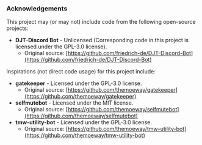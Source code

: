 ### Acknowledgements
This project may (or may not) include code from the following open-source projects:

- **DJT-Discord Bot** - Unlicensed (Corresponding code in this project is licensed under the GPL-3.0 license).
    - Original source: [https://github.com/friedrich-de/DJT-Discord-Bot](https://github.com/friedrich-de/DJT-Discord-Bot)

Inspirations (not direct code usage) for this project include:
- **gatekeeper** - Licensed under the GPL-3.0 license.
  - Original source: [https://github.com/themoeway/gatekeeper](https://github.com/themoeway/gatekeeper)
- **selfmutebot** - Licensed under the MIT license.
  - Original source: [https://github.com/themoeway/selfmutebot](https://github.com/themoeway/selfmutebot)
- **tmw-utility-bot** - Licensed under the GPL-3.0 license.
  - Original source: [https://github.com/themoeway/tmw-utility-bot](https://github.com/themoeway/tmw-utility-bot)